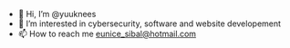 - 👋 Hi, I’m @yuuknees
- 👀 I’m interested in cybersecurity, software and website developement
- 📫 How to reach me eunice_sibal@hotmail.com


